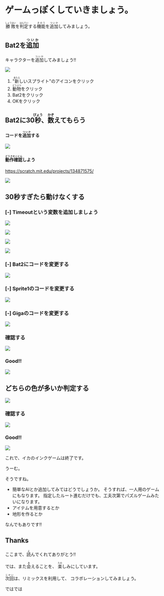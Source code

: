 #

# ゲームっぽくしていきましょう。
<ruby>勝敗<rt>しょうはい</rt></ruby>を<ruby>判定<rt>はんてい</rt></ruby>する<ruby>機能<rt>きのう</rt></ruby>を<ruby>追加<rt>ついか</rt></ruby>してみましょう。



## Bat2を<ruby>追加<rt>ついか</rt></ruby>
キャラクターを<ruby>追加<rt>ついか</rt></ruby>してみましょう!!

![](v001.png)
1. "<ruby>新<rt>あたら</rt></ruby>しいスプライト"のアイコンをクリック
2. <ruby>動物<rt>どうぶつ</rt></ruby>をクリック
3. Bat2をクリック
4. OKをクリック

## Bat2に30<ruby>秒<rt>びょう</rt></ruby>、<ruby>数<rt>かぞ</rt></ruby>えてもらう

#### コードを<ruby>追加<rt>ついか</rt><ruby>する
![](v002.png)


#### <ruby>動作確認<rt>どうさかくにん</rt></ruby>しよう
https://scratch.mit.edu/projects/134871575/

![](v003.png)


## 30秒すぎたら動けなくする
###  [-] Timeoutという変数を追加しましょう
![](v101.png)

![](v102.png)

![](v103.png)

![](v104.png)

### [-] Bat2にコードを変更する
![](v201.png)

### [-] Sprite1のコードを変更する
![](v202.png)

### [-] Gigaのコードを変更する
![](v203.png)

### 確認する
![](v204.png)

### Good!!
![](good.png)


## どちらの色が多いか判定する
![](v303.png)



### 確認する
![](v304.png)


### Good!!
![](good.png)

これで、イカのインクゲームは終了です。

うーむ。

そうですね。

* 簡単なAIとか追加してみてはどうでしょうか。
そうすれば、一人用のゲームにもなります。
指定したルート進むだけでも、工夫次第でパズルゲームみたいになります。
* アイテムを用意するとか
* 地形を作るとか

なんでもありです!!





## Thanks
ここまで、<ruby>読<rt>よ</rt></ruby>んでくれてありがとう!!


では、また<ruby>会<rt>あ</rt></ruby>えることを、
<ruby>楽<rt>たの</rt></ruby>しみにしています。


<ruby>次回<rt>じかい</rt><ruby>は、リミックスを利用して、
コラボレーションしてみましょう。

ではでは










　
